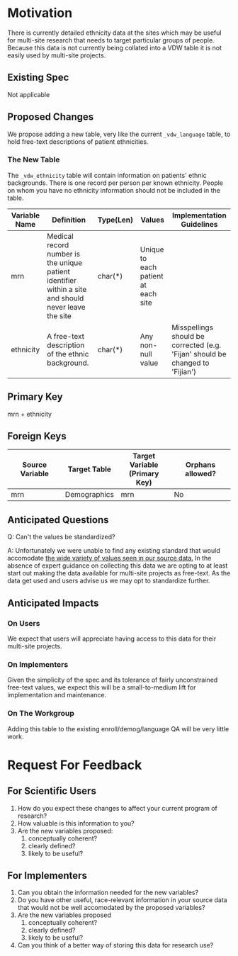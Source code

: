 # Motivation

There is currently detailed ethnicity data at the sites which may be useful for multi-site research that needs to target particular groups of people. Because this data is not currently being collated into a VDW table it is not easily used by multi-site projects.

## Existing Spec

Not applicable

## Proposed Changes

We propose adding a new table, very like the current `_vdw_language` table, to hold free-text descriptions of patient ethnicities.

### The New Table

The `_vdw_ethnicity` table will contain information on patients' ethnic backgrounds. There is one record per person per known ethnicity. People on whom you have no ethnicity information should not be included in the table.

| Variable Name | Definition                                                                                           | Type(Len) | Values                                                                                                                                  | Implementation Guidelines |
| ------------- | ---------------------------------------------------------------------------------------------------- | --------- | --------------------------------------------------------------------------------------------------------------------------------------- | ------------------------- |
| mrn           | Medical record number is the unique patient identifier within a site and should never leave the site | char(\*)  | Unique to each patient at each site                                                                                                     |                           |
| ethnicity      | A free-text description of the ethnic background.                                                    | char(\*)  | Any non-null value| Misspellings should be corrected (e.g. 'Fijan' should be changed to 'Fijian')                          |

## Primary Key
mrn + ethnicity

## Foreign Keys

|Source Variable|Target Table|Target Variable<br>(Primary Key)|Orphans allowed?|
|---------------|------------|--------------------------------|----------------|
|mrn            |Demographics|mrn                             |No              |

## Anticipated Questions

Q: Can't the values be standardized?

A: Unfortunately we were unable to find any existing standard that would accomodate [the wide variety of values seen in our source data.](https://hcsrnvdw.sharepoint.com/:u:/r/sites/VIG/Shared%20Documents/Enrollment%20and%20Demographics/clarity_ethnicity_collate.html?csf=1&web=1&e=jrLbf7) In the absence of expert guidance on collecting this data we are opting to at least start out making the data available for multi-site projects as free-text. As the data get used and users advise us we may opt to standardize further.

## Anticipated Impacts

### On Users
We expect that users will appreciate having access to this data for their multi-site projects.

### On Implementers
Given the simplicity of the spec and its tolerance of fairly unconstrained free-text values, we expect this will be a small-to-medium lift for implementation and maintenance.

### On The Workgroup

Adding this table to the existing enroll/demog/language QA will be very little work.

# Request For Feedback
## For Scientific Users
1. How do you expect these changes to affect your current program of research?
2. How valuable is this information to you?
3. Are the new variables proposed:
    1. conceptually coherent?
    2. clearly defined?
    3. likely to be useful?

## For Implementers

1. Can you obtain the information needed for the new variables?
1. Do you have other useful, race-relevant information in your source data that would not be well accomodated by the proposed variables?
3. Are the new variables proposed
    1. conceptually coherent?
    1. clearly defined?
    1. likely to be useful?
3. Can you think of a better way of storing this data for research use?

